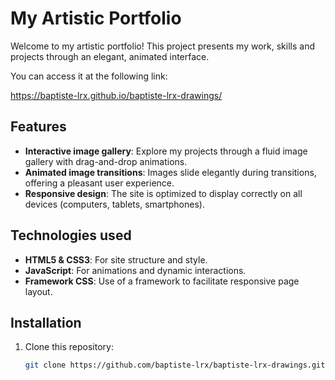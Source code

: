 # My Artistic Portfolio

Welcome to my artistic portfolio! This project presents my work, skills and projects through an elegant, animated interface.

You can access it at the following link:

https://baptiste-lrx.github.io/baptiste-lrx-drawings/

## Features

- **Interactive image gallery**: Explore my projects through a fluid image gallery with drag-and-drop animations.
- **Animated image transitions**: Images slide elegantly during transitions, offering a pleasant user experience.
- **Responsive design**: The site is optimized to display correctly on all devices (computers, tablets, smartphones).

## Technologies used

- **HTML5 & CSS3**: For site structure and style.
- **JavaScript**: For animations and dynamic interactions.
- **Framework CSS**: Use of a framework to facilitate responsive page layout.

## Installation

1. Clone this repository:
   ```bash
   git clone https://github.com/baptiste-lrx/baptiste-lrx-drawings.git
   ```

